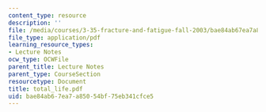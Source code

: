 ```yaml
---
content_type: resource
description: ''
file: /media/courses/3-35-fracture-and-fatigue-fall-2003/bae84ab67ea7a85054bf75eb341cfce5_total_life.pdf
file_type: application/pdf
learning_resource_types:
- Lecture Notes
ocw_type: OCWFile
parent_title: Lecture Notes
parent_type: CourseSection
resourcetype: Document
title: total_life.pdf
uid: bae84ab6-7ea7-a850-54bf-75eb341cfce5
---
```

